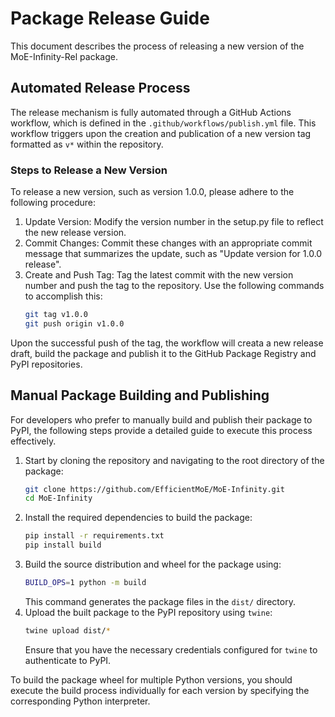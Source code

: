 # Package Release Guide

This document describes the process of releasing a new version of the MoE-Infinity-Rel package.

## Automated Release Process

The release mechanism is fully automated through a GitHub Actions workflow, which is defined in the `.github/workflows/publish.yml` file. This workflow triggers upon the creation and publication of a new version tag formatted as `v*` within the repository.

### Steps to Release a New Version
To release a new version, such as version 1.0.0, please adhere to the following procedure:

1. Update Version: Modify the version number in the setup.py file to reflect the new release version.
2. Commit Changes: Commit these changes with an appropriate commit message that summarizes the update, such as "Update version for 1.0.0 release".
3. Create and Push Tag: Tag the latest commit with the new version number and push the tag to the repository. Use the following commands to accomplish this:
    ```bash
    git tag v1.0.0
    git push origin v1.0.0
    ```

Upon the successful push of the tag, the workflow will creata a new release draft, build the package and publish it to the GitHub Package Registry and PyPI repositories.


## Manual Package Building and Publishing

For developers who prefer to manually build and publish their package to PyPI, the following steps provide a detailed guide to execute this process effectively.

1. Start by cloning the repository and navigating to the root directory of the package:
    ```bash
    git clone https://github.com/EfficientMoE/MoE-Infinity.git
    cd MoE-Infinity
    ```
2. Install the required dependencies to build the package:
    ```bash
    pip install -r requirements.txt
    pip install build
    ```
3. Build the source distribution and wheel for the package using:
    ```bash
    BUILD_OPS=1 python -m build
    ```
    This command generates the package files in the `dist/` directory.
4. Upload the built package to the PyPI repository using `twine`:
    ```bash
    twine upload dist/*
    ```
    Ensure that you have the necessary credentials configured for `twine` to authenticate to PyPI.


To build the package wheel for multiple Python versions, you should execute the build process individually for each version by specifying the corresponding Python interpreter.

